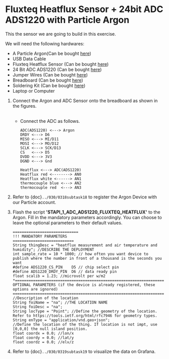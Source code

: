 # Fluxteq Heatflux Sensor + 24bit ADC ADS1220 with Particle Argon
This the sensor we are going to build in this exercise.

We will need the following hardwares:
- A Particle Argon(Can be bought <a href="https://store.particle.io/collections/gen-3/products/argon" target="_blank">here</a>)
- USB Data Cable
- Fluxteq Heatflux Sensor (Can be bought <a href="https://www.fluxteq.com/phfs-01-heat-flux-sensor" target="_blank">here</a>)
- 24 Bit ADC ADS1220 (Can be bought <a href="https://www.amazon.com/AITRIP-CJMCU-1220-ADS1220-Converter-Digital/dp/B09T68NLS9/ref=sr_1_1?crid=3J7S596QVY9DX&keywords=ads1220&qid=1665607766&qu=eyJxc2MiOiIxLjc2IiwicXNhIjoiMS4xOCIsInFzcCI6IjAuNTAifQ%3D%3D&sprefix=ads1220%2Caps%2C281&sr=8-1" target="_blank">here</a>)
- Jumper Wires (Can be bought <a href="https://www.adafruit.com/product/1956" target="_blank">here</a>)
- Breadboard (Can be bought <a href="https://www.amazon.com/dp/B07DL13RZH/ref=redir_mobile_desktop?_encoding=UTF8&aaxitk=Ha8lI6PHb2sFCtkeyNViLQ&hsa_cr_id=4991273630901&pd_rd_plhdr=t&pd_rd_r=e429b428-9c18-43cc-bdb2-24937613797e&pd_rd_w=SmgRr&pd_rd_wg=zw5Ku&ref_=sbx_be_s_sparkle_mcd_asin_0_img" target="_blank">here</a>)
- Soldering Kit (Can be bought <a href="https://www.amazon.com/Soldering-Iron-Kit-Temperature-Desoldering/dp/B073VDX4B7/ref=sr_1_1_sspa?crid=3TI8MUBYG9QXZ&dchild=1&keywords=soldering+kit&qid=1615313665&s=industrial&sprefix=soldering%2Cindustrial%2C166&sr=1-1-spons&psc=1&smid=A1XLBTH0MIQMMO&spLa=ZW5jcnlwdGVkUXVhbGlmaWVyPUFHUTdTSUtLUkdESUQmZW5jcnlwdGVkSWQ9QTAzODE3MjcyS0REVDQ5U1JLSVk4JmVuY3J5cHRlZEFkSWQ9QTAxMjYzMDYxOTk2N0ZMSjdVUVI2JndpZGdldE5hbWU9c3BfYXRmJmFjdGlvbj1jbGlja1JlZGlyZWN0JmRvTm90TG9nQ2xpY2s9dHJ1ZQ==" target="_blank">here</a>)
- Laptop or Computer

1. Connect the Argon and ADC Sensor onto the breadboard as shown in the figures.
    </Br><Br/>
    - Connect the ADC as follows.
      ```
      ADC(ADS1220) <---> Argon
      DRDY <---> D6
      MISO <---> MI/D11
      MOSI <---> MO/D12
      SCLK <---> SCK/D13
      CS   <---> D5
      DVDD <---> 3V3
      DGND <---> Gnd

      Heatflux <---> ADC(ADS1220)
      Heatflux red <--------> AN0
      Heatflux white <------> AN1
      thermocouple blue <---> AN2
      thermocouple red  <---> AN3         
      ```
2. Refer to {doc}`../030/0318subtask18` to register the Argon Device with our Particle account.

3. Flash the script **'STAPI_1_ADC_ADS1220_FLUXTEQ_HEATFLUX'** to the Argon. Fill in the mandatory parameters accordingly. You can choose to leave the optional parameters to their default values.
      ```
      =============================
      !!! MANDATORY PARAMETERS
      ===========================
      String thingDesc = "heatflux measurement and air temperature and humidity"; //DESCRIBE THE DEPLOYMENT
      int sample_rate = 10 * 1000; // how often you want device to publish where the number in front of a thousand is the seconds you want
      #define ADS1220_CS_PIN    D5 // chip select pin
      #define ADS1220_DRDY_PIN  D6 // data ready pin
      float scalib = 1.23; //microvolt per w/m2
      *=============================================================================================================================================
      OPTIONAL PARAMETERS (if the device is already registered, these options are ignored)
      =============================================================================================================================================*/
      //Description of the location
      String foiName = "na"; //THE LOCATION NAME
      String foiDesc = "na";
      String locType = "Point"; //Define the geometry of the location. Refer to https://tools.ietf.org/html/rfc7946 for geometry types.
      String enType = "application/vnd.geo+json";
      //Define the location of the thing. If location is not impt, use [0,0,0] the null island position.
      float coordx = 0.0; //lon/x
      float coordy = 0.0; //lat/y
      float coordz = 0.0; //elv/z
      ```
4. Refer to {doc}`../030/0319subtask19` to visualize the data on Grafana.

